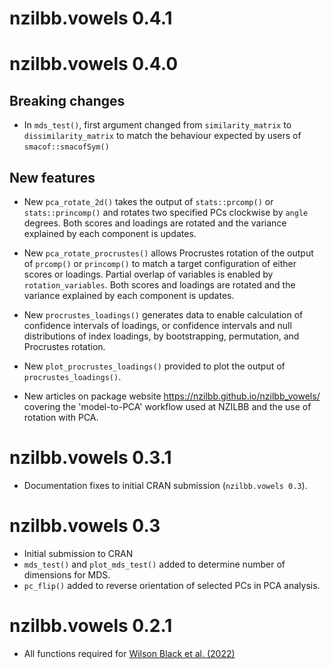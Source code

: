 # nzilbb.vowels 0.4.1

# nzilbb.vowels 0.4.0

## Breaking changes 

* In `mds_test()`, first argument changed from `similarity_matrix` to 
`dissimilarity_matrix` to match the behaviour expected by users of 
`smacof::smacofSym()`

## New features

* New `pca_rotate_2d()` takes the output of `stats::prcomp()` or 
`stats::princomp()` and rotates two specified PCs clockwise by `angle` degrees.
Both scores and loadings are rotated and the variance explained by each 
component is updates.

* New `pca_rotate_procrustes()` allows Procrustes rotation of the output of
`prcomp()` or `princomp()` to match a target configuration of either scores
or loadings. Partial overlap of variables is enabled by `rotation_variables`.
Both scores and loadings are rotated and the variance explained by each 
component is updates.

* New `procrustes_loadings()` generates data to enable calculation of
confidence intervals of loadings, or confidence intervals and null distributions
of index loadings, by bootstrapping, permutation, and Procrustes rotation.

* New `plot_procrustes_loadings()` provided to plot the output of 
`procrustes_loadings()`.

* New articles on package website <https://nzilbb.github.io/nzilbb_vowels/> 
covering the 'model-to-PCA' workflow used at NZILBB and the use of rotation with 
PCA.

# nzilbb.vowels 0.3.1

* Documentation fixes to initial CRAN submission (`nzilbb.vowels 0.3`).

# nzilbb.vowels 0.3

* Initial submission to CRAN
* `mds_test()` and `plot_mds_test()` added to determine number of dimensions for 
MDS.
* `pc_flip()` added to reverse orientation of selected PCs in PCA analysis.

# nzilbb.vowels 0.2.1

* All functions required for [Wilson Black et al. (2022)]( https://doi.org/10.1111/lnc3.12479)
